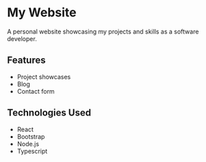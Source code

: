 # My Website

A personal website showcasing my projects and skills as a software developer.

## Features

- Project showcases
- Blog
- Contact form

## Technologies Used

- React
- Bootstrap
- Node.js
- Typescript
